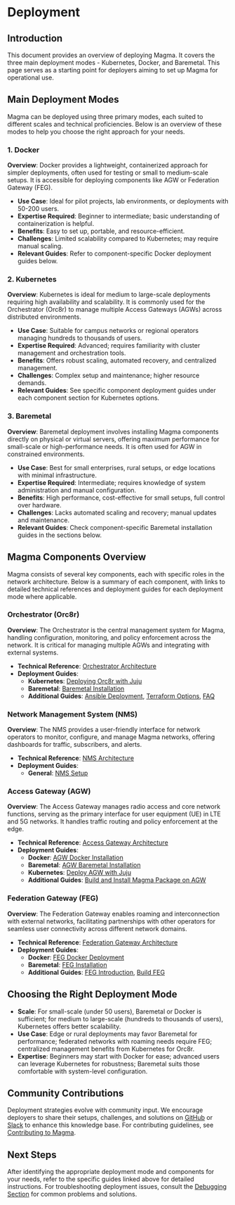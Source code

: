 # Deployment

## Introduction
This document provides an overview of deploying Magma. It covers the three main deployment modes - Kubernetes, Docker, and Baremetal. This page serves as a starting point for deployers aiming to set up Magma for operational use.

## Main Deployment Modes
Magma can be deployed using three primary modes, each suited to different scales and technical proficiencies. Below is an overview of these modes to help you choose the right approach for your needs.

### 1. Docker
**Overview**: Docker provides a lightweight, containerized approach for simpler deployments, often used for testing or small to medium-scale setups. It is accessible for deploying components like AGW or Federation Gateway (FEG).
- **Use Case**: Ideal for pilot projects, lab environments, or deployments with 50-200 users.
- **Expertise Required**: Beginner to intermediate; basic understanding of containerization is helpful.
- **Benefits**: Easy to set up, portable, and resource-efficient.
- **Challenges**: Limited scalability compared to Kubernetes; may require manual scaling.
- **Relevant Guides**: Refer to component-specific Docker deployment guides below.

### 2. Kubernetes
**Overview**: Kubernetes is ideal for medium to large-scale deployments requiring high availability and scalability. It is commonly used for the Orchestrator (Orc8r) to manage multiple Access Gateways (AGWs) across distributed environments.
- **Use Case**: Suitable for campus networks or regional operators managing hundreds to thousands of users.
- **Expertise Required**: Advanced; requires familiarity with cluster management and orchestration tools.
- **Benefits**: Offers robust scaling, automated recovery, and centralized management.
- **Challenges**: Complex setup and maintenance; higher resource demands.
- **Relevant Guides**: See specific component deployment guides under each component section for Kubernetes options.

### 3. Baremetal
**Overview**: Baremetal deployment involves installing Magma components directly on physical or virtual servers, offering maximum performance for small-scale or high-performance needs. It is often used for AGW in constrained environments.
- **Use Case**: Best for small enterprises, rural setups, or edge locations with minimal infrastructure.
- **Expertise Required**: Intermediate; requires knowledge of system administration and manual configuration.
- **Benefits**: High performance, cost-effective for small setups, full control over hardware.
- **Challenges**: Lacks automated scaling and recovery; manual updates and maintenance.
- **Relevant Guides**: Check component-specific Baremetal installation guides in the sections below.

## Magma Components Overview
Magma consists of several key components, each with specific roles in the network architecture. Below is a summary of each component, with links to detailed technical references and deployment guides for each deployment mode where applicable.

### Orchestrator (Orc8r)
**Overview**: The Orchestrator is the central management system for Magma, handling configuration, monitoring, and policy enforcement across the network. It is critical for managing multiple AGWs and integrating with external systems.
- **Technical Reference**: [Orchestrator Architecture](../orc8r/architecture_overview.md)
- **Deployment Guides**:
  - **Kubernetes**: [Deploying Orc8r with Juju](../orc8r/deploy_using_juju.md)
  - **Baremetal**: [Baremetal Installation](../orc8r/deploy_install.md)
  - **Additional Guides**: [Ansible Deployment](../orc8r/deploy_using_ansible.md), [Terraform Options](../orc8r/deploy_terraform_options.md), [FAQ](../orc8r/deploy_faq.md)

### Network Management System (NMS)
**Overview**: The NMS provides a user-friendly interface for network operators to monitor, configure, and manage Magma networks, offering dashboards for traffic, subscribers, and alerts.
- **Technical Reference**: [NMS Architecture](../nms/architecture_overview.md)
- **Deployment Guides**:
  - **General**: [NMS Setup](../nms/deploy_setup.md)

### Access Gateway (AGW)
**Overview**: The Access Gateway manages radio access and core network functions, serving as the primary interface for user equipment (UE) in LTE and 5G networks. It handles traffic routing and policy enforcement at the edge.
- **Technical Reference**: [Access Gateway Architecture](../lte/readme_agw.md)
- **Deployment Guides**:
  - **Docker**: [AGW Docker Installation](../lte/deploy_install_docker.md)
  - **Baremetal**: [AGW Baremetal Installation](../lte/deploy_install.md)
  - **Kubernetes**: [Deploy AGW with Juju](../lte/deploy_agw_using_juju.md)
  - **Additional Guides**: [Build and Install Magma Package on AGW](../lte/build_install_magma_pkg_in_agw.md)

### Federation Gateway (FEG)
**Overview**: The Federation Gateway enables roaming and interconnection with external networks, facilitating partnerships with other operators for seamless user connectivity across different network domains.
- **Technical Reference**: [Federation Gateway Architecture](../feg/architecture_overview.md)
- **Deployment Guides**:
  - **Docker**: [FEG Docker Deployment](../feg/docker.md)
  - **Baremetal**: [FEG Installation](../feg/deploy_install.md)
  - **Additional Guides**: [FEG Introduction](../feg/deploy_intro.md), [Build FEG](../feg/deploy_build.md)

## Choosing the Right Deployment Mode
- **Scale**: For small-scale (under 50 users), Baremetal or Docker is sufficient; for medium to large-scale (hundreds to thousands of users), Kubernetes offers better scalability.
- **Use Case**: Edge or rural deployments may favor Baremetal for performance; federated networks with roaming needs require FEG; centralized management benefits from Kubernetes for Orc8r.
- **Expertise**: Beginners may start with Docker for ease; advanced users can leverage Kubernetes for robustness; Baremetal suits those comfortable with system-level configuration.

## Community Contributions
Deployment strategies evolve with community input. We encourage deployers to share their setups, challenges, and solutions on [GitHub](https://github.com/magma/magma) or [Slack](https://magma-developers.slack.com/) to enhance this knowledge base. For contributing guidelines, see [Contributing to Magma](../contributing/contribute_github.md).

## Next Steps
After identifying the appropriate deployment mode and components for your needs, refer to the specific guides linked above for detailed instructions. For troubleshooting deployment issues, consult the [Debugging Section](../howtos/troubleshooting/agw_healthcheck.md) for common problems and solutions.
